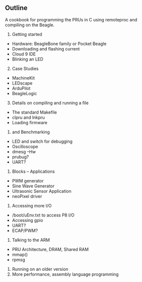 ## Outline

A cookbook for programming the PRUs in C using remoteproc and compiling on the Beagle.

1. Getting started
  * Hardware:  BeagleBone family or Pocket Beagle
  * Downloading and flashing current 
  * Cloud 9 IDE
  * Blinking an LED
2. Case Studies
  * MachineKit
  * LEDscape
  * ArduPilot
  * BeagleLogic
3. Details on compiling and running a file
  * The standard Makefile
  * clpru and lnkpru
  * Loading firmware
1.  and Benchmarking
  * LED and switch for debugging
  * Oscilloscope
  * dmesg –Hw
  * prubug?
  * UART?
1.  Blocks – Applications
  * PWM generator
  * Sine Wave Generator
  * Ultrasonic Sensor Application
  * neoPixel driver
1. Accessing more I/O
  * /boot/uEnv.txt to access P8 I/O
  * Accessing gpio
  * UART?
  * ECAP/PWM?
1. Talking to the ARM
  * PRU Architecture, DRAM, Shared RAM
  * mmap() 
  * rpmsg
1. Running on an older version
1. More performance, assembly language programming
